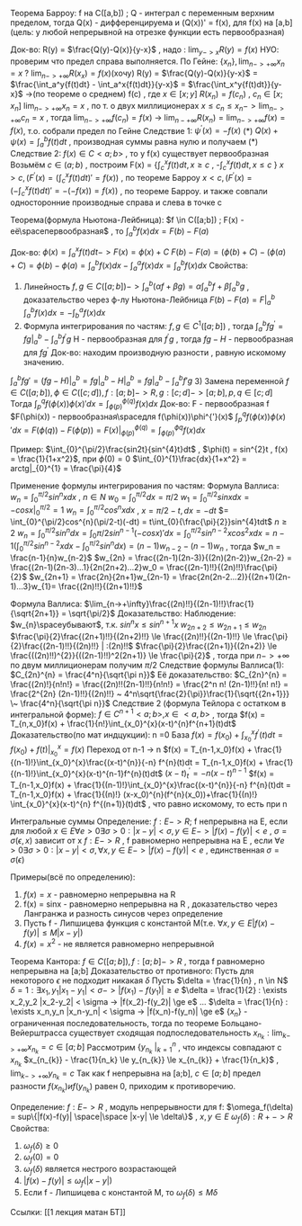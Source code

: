 Теорема Барроу:
f на C([a,b]) ; Q - интеграл с переменным верхним пределом, тогда Q(x) - дифференцируема и (Q(x))' = f(x), для f(x) на [a,b] (цель: у любой непрерывной на отрезке функции есть первообразная) 

Док-во:
R(y) = $\frac{Q(y)-Q(x)}{y-x}$ , надо : $\lim_{y -> x}R(y) = f(x)$
НУО: проверим что предел справа выполняется.
По Гейне: $\{x_n\} , \lim_{n->+\infty}{x_n} = x$   ? $\lim_{n -> +\infty}R(x_x) = f(x)$(хочу)
R(y) = $\frac{Q(y)-Q(x)}{y-x}$ = $\frac{\int_a^y{f(t)dt} - \int_a^x{f(t)dt}}{y-x}$ = $\frac{\int_x^y{f(t)dt}}{y-x}$ ->(по теореме о среднем) f(c) , где $x \in [x;y]$
$R(x_n) = f(c_n)$ , $c_n \in [x;x_n]$
$\lim_{n->+\infty}{x_n} = x$ , по т. о двух миллиционерах $x \le c_n \le x_n -> \lim_{n->+\infty}c_n = x$ , тогда $\lim_{n->+\infty}{f(c_n)} = f(x)$ -> $\lim_{n-+\infty}R(x_n) = \lim_{n->+\infty}f(x) = f(x)$, т.о. собрали предел по Гейне
Следствие 1:
$\psi^{'}(x) = -f(x)$ (\*)
$Q(x)+\psi(x) = \int_{a}^{b}f(t)dt$ , производная суммы равна нулю и получаем (*)
Следствие 2:
$f(x) \in C<a;b>$ , то у f(x) существует первообразная
Возьмём $c \in (a;b)$ , построим F(x) = {$\int_{c}^{x}f(t)dt , x \ge c$ ,   -$\int_{c}^{x}f(t)dt , x \le c$ }
$x > c , (F^{'}(x) = (\int_{c}^{x}f(t)dt)' = f(x))$ , по теореме Барроу
$x < c , (F^{'}(x) = (-\int_{c}^{x}f(t)dt)' = -(-f(x)) = f(x))$ , по теореме Барроу.
и также совпали односторонние производные справа и слева в точке c

Теорема(формула Ньютона-Лейбница):
$f \in C([a;b]) ; F(x) - её\spaceпервообразная$ , то $\int_{a}^{b}f(x)dx = F(b)-F(a)$ 

Док-во:
$\phi(x) = \int_{a}^{x}f(t)dt -> F(x) = \phi(x)+C$
$F(b)-F(a) = (\phi(b)+C) -(\phi(a)+C) = \phi(b) - \phi(a) = \int_{a}^{b}f(x)dx - \int_{a}^{a}f(x)dx = \int_{a}^{b}f(x)dx$
Свойства:
1) Линейность $f,g \in C([a;b]) -> \int_{a}^{b}(\alpha f+\beta g) =\alpha\int_{a}^{b} f+\beta \int_{a}^{b} g$ , доказательство через ф-лу Ньютона-Лейбница
$F(b)-F(a) = F|_{a}^{b}$
$\int_{a}^{b}f(x)dx = -\int_{b}^{a}f(x)dx$
2) Формула интегрирования по частям:
$f,g \in C^1([a;b])$ , тогда  $\int_{a}^{b}fg^{'} = fg|_{a}^{b}-\int_{a}^{b}f^{'}g$
H - первообразная для $f^{'}g$ , тогда $fg -H$ - первообразная для $fg^{'}$
Док-во: находим производную разности , равную искомому значению.

$\int_{a}^{b}fg{'} = (fg-H)|_{a}^{b} = fg|_{a}^{b}-H|_{a}^{b} = fg|_{a}^{b}-\int_{a}^{b}f{'}g$
3) Замена переменной
$f \in C([a;b]) , \phi \in C([c;d]) , f: [a;b] -> R , g: [c;d]-> [a;b] , p,q \in [c;d]$
Тогда $\int_{p}^{q}f(\phi(x))\phi(x){'}dx = \int_{\phi(p)}^{\phi(q)}f(x)dx$
Док-во:
F - первообразная f
$F(\phi(x)) - первообразная\spaceдля f(\phi(x))\phi^{'}(x)$
$\int_{p}^{q}f(\phi(x))\phi(x){'}dx = F(\phi(q)) - F(\phi(p)) = F(x)|_{\phi(p)}^{\phi(q)} = \int_{\phi(p)}^{\phi{q}}f(x)dx$

Пример:
$\int_{0}^{\pi/2}\frac{sin2t}{sin^{4}t}dt$ , $\phi(t) = sin^{2}t , f(x) = \frac{1}{1+x^2}$, при $\phi(0) = 0$
$\int_{0}^{1}\frac{dx}{1+x^2} = arctg|_{0}^{1} = \frac{\pi}{4}$ 

Применение формулы интегрирования по частям:
Формула Валлиса:
$w_{n} = \int_{0}^{\pi/2}sin^{n}xdx$ , $n \in N$
$w_0 = \int_{0}^{\pi/2}dx = \pi/2$
$w_1 = \int_{0}^{\pi/2}sinxdx = -cosx|_{0}^{\pi/2} = 1$
$w_n = \int_{0}^{\pi/2}cos^{n}xdx$ , $x = \pi/2-t , dx = -dt$
$= \int_{0}^{\pi/2}cos^{n}(\pi/2-t)(-dt) = t\int_{0}{\frac{\pi}{2}}sin^{4}tdt$
$n \ge 2$
$w_n  = \int_{0}^{\pi/2}sin^{n}dx = \int_{0}{\pi/2}sin^{n-1}(-cosx){'}dx = \int_{0}^{\pi/2}sin^{n-2}xcos^{2}xdx = n-1(\int_{0}^{\pi/2}sin^{n-2}xdx-\int_{0}^{\pi/2}sin^{n}dx) = (n-1)w_{n-2}-(n-1)w_n$ , тогда $w_n = \frac{n-1}{n}w_{n-2}$
$w_{2n} = \frac{(2n-1)(2n-3)}{(2n)(2n-2)}w_{2n-2} = \frac{(2n-1)(2n-3)...1}{2n(2n+2)...2}w_0 = \frac{(2n-1)!!}{(2n)!!}\frac{\pi}{2}$
$w_{2n+1} = \frac{2n}{2n+1}w_{2n-1} = \frac{2n(2n-2...2)}{(2n+1)(2n-1)...3}w_{1}= \frac{(2n)!!}{(2n+1)!!}$

Формула Валлиса:
$\lim_{n->+\infty}\frac{(2n)!!}{(2n-1)!!}\frac{1}{\sqrt{2n+1}} = \sqrt{\pi/2}$
Доказательство:
Наблюдение: $w_{n}\spaceубывают$, т.к. $sin^{n}x \le sin^{n+1}x$
$w_{2n+2} \le w_{2n+1} \le w_{2n}$
$\frac{\pi}{2}\frac{(2n+1)!!}{(2n+2)!!} \le \frac{(2n)!!}{(2n-1)!!} \le \frac{\pi}{2}\frac{(2n-1)!!}{(2n)!!} | :(2n)!!$
$\frac{\pi}{2}\frac{(2n+1)}{(2n+2)} \le \frac{((2n)!!)^{2}}{((2n-1)!!)^2(2n+1)} \le \frac{\pi}{2}$ , тогда при $n->+\infty$ по двум миллиционерам получим $\pi/2$
Следствие формулы Валлиса(1):
$C_{2n}^{n} = \frac{4^n}{\sqrt{\pi n}}$
Её доказательство: $C_{2n}^{n} = \frac{(2n)!}{n!n!} = \frac{(2n)!!(2n-1)!!}{n!n!} = \frac{2^n n! (2n-1)!!}{n! n!} = \frac{2^{2n} (2n-1)!!}{(2n)!!} ~ 4^n\sqrt{\frac{2}{\pi}}\frac{1}{\sqrt{{2n+1}}} \~ \frac{4^n}{\sqrt{\pi n}}$
Следствие 2 (формула Тейлора с остатком в интегральной форме):
$f \in C^{n+1}<a;b> , x \in <a,b>$ , тогда 
$f(x) = T_{n,x_0}f(x) + \frac{1}{n!}\int_{x_0}^{x}(x-t)^{n}f^{n+1}(t)dt$
Доказательство(по мат индцукции):
n =0 База $f(x) = f(x_0) + \int_{x_0}^{x}f^{'}(t)dt = f(x_0)+f(t)|_{x_0}^{x} = f(x)$
Переход от  n-1 -> n
$f(x) = T_{n-1,x_0}f(x) + \frac{1}{(n-1)!}\int_{x_0}^{x}\frac{(x-t)^{n}}{-n} f^{n}(t)dt = T_{n-1,x_0}f(x) + \frac{1}{(n-1)!}\int_{x_0}^{x}(x-t)^{n-1}f^{n}(t)dt$
$(x-t)^{'}_t = -n(x-t)^{n-1}$
$f(x) = T_{n-1,x_0}f(x) + \frac{1}{(n-1)!}\int_{x_0}^{x}\frac{(x-t)^{n}}{-n} f^{n}(t)dt = T_{n-1,x_0}f(x) + \frac{1}{(n)!} (x-x_0)^{n}(f^{n}(x_0))+\frac{1}{(n)!} \int_{x_0}^{x}(x-t)^{n} f^{(n+1)}(t)dt$ , что равно искомому, то есть при n

Интегральные суммы
Определение:
$f: E -> R$; f непрерывна на E, если для любой $x \in E \forall e > 0 \exists \sigma > 0 : |x-y| < \sigma , y \in E -> |f(x)-f(y)| < e$ , $\sigma=\sigma(\epsilon,x)$  зависит от x
$f: E -> R$ , f равномерно непрерывна на E , если $\forall e > 0 \exists \sigma > 0 : |x-y| < \sigma ,\forall x,y \in E -> |f(x)-f(y)| < e$ , единственная $\sigma = \sigma(\epsilon)$

Примеры(всё по определению):
1) $f(x) = x$ - равномерно непрерывна на R
2) f(x) = sinx - равномерно непрерывна на R , доказательство через Лангранжа и разность синусов через определение
3) Пусть f -  Липшицева функция с константой M(т.е. $\forall x,y \in E |f(x)-f(y)| \le M|x-y|$)
4) $f(x) = x^2$ - не является равномерно непрерывной

Теорема Кантора:
$f \in C([a;b]), f : [a;b]->R$  , тогда f равномерно непрерывна на [a;b]
Доказательство от противного:
Пусть для некоторого $\epsilon$ не подходит никакая $\delta$
Пусть $\delta = \frac{1}{n} , n \in N$
$\delta = 1 : \exists x_1,y_1 |x_1-y_1| < \sigma -> |f(x_1)-f(y_1)| \ge e$
$\delta = \frac{1}{2} : \exists x_2,y_2 |x_2-y_2| < \sigma -> |f(x_2)-f(y_2)| \ge e$
...
$\delta = \frac{1}{n} : \exists x_n,y_n  |x_n-y_n| < \sigma -> |f(x_n)-f(y_n)| \ge e$
$\{x_n\}$ - ограниченная последовательность, тогда по теореме Больцано-Вейерштрасса существует сходящая подпоследовательность $x_{n_{k}}: \lim_{k->+\infty}x_{n_{k}} = c \in [a;b]$
Рассмотрим $\{y_{n_{k}}\ |_{k=1}^{n}$ , что индексы совпадают с $x_{n_{k}}$
$x_{n_{k}} - \frac{1}{n_k} \le y_{n_{k}} \le x_{n_{k}} + \frac{1}{n_k}$ , $\lim_{k->+\infty}y_{n_{k}} = c$
Так как f непрерывна на [a;b], $c \in [a;b]$ предел разности $f(x_{n_{k}}) и f(y_{n_{k}})$ равен 0, приходим к противоречию.

Определение:
$f: E-> R$ , модуль непрерывности для f:
$\omega_f(\delta) = sup\{|f(x)-f(y)| \space|\space |x-y| \le \delta\}$ , $x,y \in E$
$\omega_{f}(\delta) : R+ -> R$
Свойства:
1) $\omega_{f}(\delta) \ge 0$
2) $\omega_{f}(0) = 0$
3) $\omega_{f}(\delta)$ является нестрого возрастающей
4) $|f(x)-f(y)| \le \omega_{f}(|x-y|)$
5) Если f - Липшицева с константой M, то $\omega_{f}(\delta) \le M\delta$

Ссылки: [[1 лекция матан БТ]]
